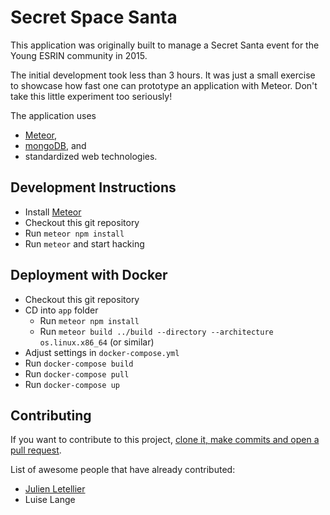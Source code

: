 # Secret Space Santa

This application was originally built to manage a Secret Santa event for the Young ESRIN community in 2015.

The initial development took less than 3 hours. It was just a small exercise to showcase how fast one can prototype an application with Meteor. Don't take this little experiment too seriously!

The application uses

- [Meteor](https://www.meteor.com/),
- [mongoDB](https://www.mongodb.com/), and
- standardized web technologies.

## Development Instructions

- Install [Meteor](https://www.meteor.com/)
- Checkout this git repository
- Run `meteor npm install`
- Run `meteor` and start hacking

## Deployment with Docker

- Checkout this git repository
- CD into `app` folder
  - Run `meteor npm install`
  - Run `meteor build ../build --directory --architecture os.linux.x86_64` (or similar)
- Adjust settings in `docker-compose.yml`
- Run `docker-compose build`
- Run `docker-compose pull`
- Run `docker-compose up`

## Contributing

If you want to contribute to this project, 
[clone it, make commits and open a pull request](https://opensource.guide/how-to-contribute/).

List of awesome people that have already contributed:

- [Julien Letellier](https://github.com/jletellier)
- Luise Lange
